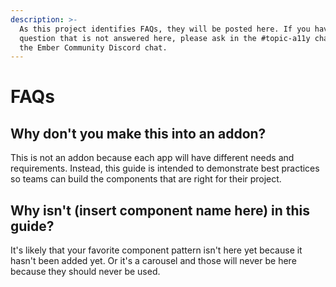 ```yaml
---
description: >-
  As this project identifies FAQs, they will be posted here. If you have a
  question that is not answered here, please ask in the #topic-a11y channel in
  the Ember Community Discord chat.
---
```


# FAQs

## Why don't you make this into an addon?

This is not an addon because each app will have different needs and requirements. Instead, this guide is intended to demonstrate best practices so teams can build the components that are right for their project.

## Why isn't \(insert component name here\) in this guide?

It's likely that your favorite component pattern isn't here yet because it hasn't been added yet. Or it's a carousel and those will never be here because they should never be used. 



